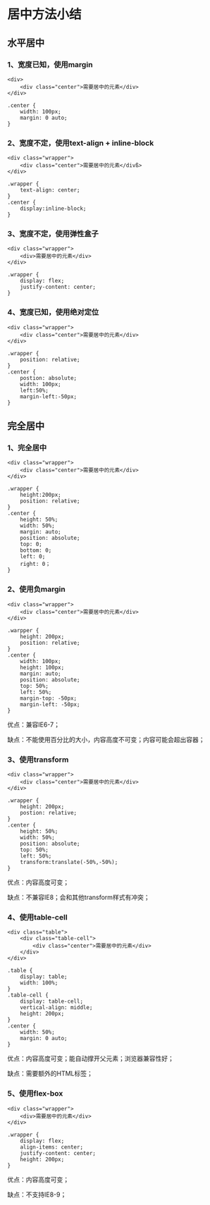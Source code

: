 # 居中方法小结

## 水平居中

### 1、宽度已知，使用margin

```
<div>
    <div class="center">需要居中的元素</div>
</div>
```

```
.center {
    width: 100px;
    margin: 0 auto;
}
```

### 2、宽度不定，使用text-align + inline-block

```
<div class="wrapper">
    <div class="center">需要居中的元素</divß>
</div>
```

```
.wrapper {
    text-align: center;
}
.center {
    display:inline-block;
}
```

### 3、宽度不定，使用弹性盒子

```
<div class="wrapper">
    <div>需要居中的元素</div>
</div>
```

```
.wrapper {
    display: flex;
    justify-content: center;
}
```

### 4、宽度已知，使用绝对定位

```
<div class="wrapper">
    <div class="center">需要居中的元素</div>
</div>
```

```
.wrapper {
    position: relative;
}
.center {
    postion: absolute;
    width: 100px;
    left:50%;
    margin-left:-50px;
}
```

## 完全居中

### 1、完全居中

```
<div class="wrapper">
    <div class="center">需要居中的元素</div>
</div>
```

```
.wrapper {
    height:200px;
    position: relative;
}
.center {
    height: 50%;
    width: 50%;
    margin: auto;
    position: absolute;
    top: 0;
    bottom: 0;
    left: 0;
    right: 0；
}
```

### 2、使用负margin

```
<div class="wrapper">
    <div class="center">需要居中的元素</div>
</div>
```

```
.warpper {
    height: 200px;
    position: relative;
}
.center {
    width: 100px;
    height: 100px;
    margin: auto;
    position: absolute;
    top: 50%;
    left: 50%;
    margin-top: -50px;
    margin-left: -50px;
}
```

优点：兼容IE6-7；

缺点：不能使用百分比的大小，内容高度不可变；内容可能会超出容器；

### 3、使用transform

```
<div class="wrapper">
    <div class="center">需要居中的元素</div>
</div>
```

```
.wrapper {
    height: 200px;
    postion: relative;
}
.center {
    height: 50%;
    width: 50%;
    position: absolute;
    top: 50%;
    left: 50%;
    transform:translate(-50%,-50%);
}
```

优点：内容高度可变；

缺点：不兼容IE8；会和其他transform样式有冲突；

### 4、使用table-cell

```
<div class="table">
    <div class="table-cell">
        <div class="center">需要居中的元素</div>
    </div>
</div>
```

```
.table {
    display: table;
    width: 100%;
}
.table-cell {
    display: table-cell;
    vertical-align: middle;
    height: 200px;
}
.center {
    width: 50%;
    margin: 0 auto;
}
```

优点：内容高度可变；能自动撑开父元素；浏览器兼容性好；

缺点：需要额外的HTML标签；

### 5、使用flex-box

```
<div class="wrapper">
    <div>需要居中的元素</div>
</div>
```

```
.wrapper {
    display: flex;
    align-items: center;
    justify-content: center;
    height: 200px;
}
```

优点：内容高度可变；

缺点：不支持IE8-9；

